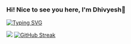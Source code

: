 <!DOCTYPE html>
<html lang="en">
    <head>
        <link rel="stylesheet" href="https://cdn.jsdelivr.net/gh/devicons/devicon@latest/devicon.min.css">
    <head>

### Hi! Nice to see you here, I'm Dhivyesh👋
[![Typing SVG](https://readme-typing-svg.demolab.com?font=Fira+Code&duration=2000&pause=1000&width=435&lines=A+Student;A+Programmer;A+Volunteer)](https://git.io/typing-svg)


<!--
**Dhivyno/Dhivyno** is a ✨ _special_ ✨ repository because its `README.md` (this file) appears on your GitHub profile.



Here are some ideas to get you started:

- 🔭 I’m currently working on ...
- 🌱 I’m currently learning ...
- 👯 I’m looking to collaborate on ...
- 🤔 I’m looking for help with ...
- 💬 Ask me about ...
- 📫 How to reach me: ...
- 😄 Pronouns: ...
- ⚡ Fun fact: ...
-->
![](https://komarev.com/ghpvc/?username=Dhivyno&color=blue)
<i class="devicon-devicon-plain"></i>
[![GitHub Streak](https://streak-stats.demolab.com/?user=DenverCoder1&theme=highcontrast)](https://git.io/streak-stats)
